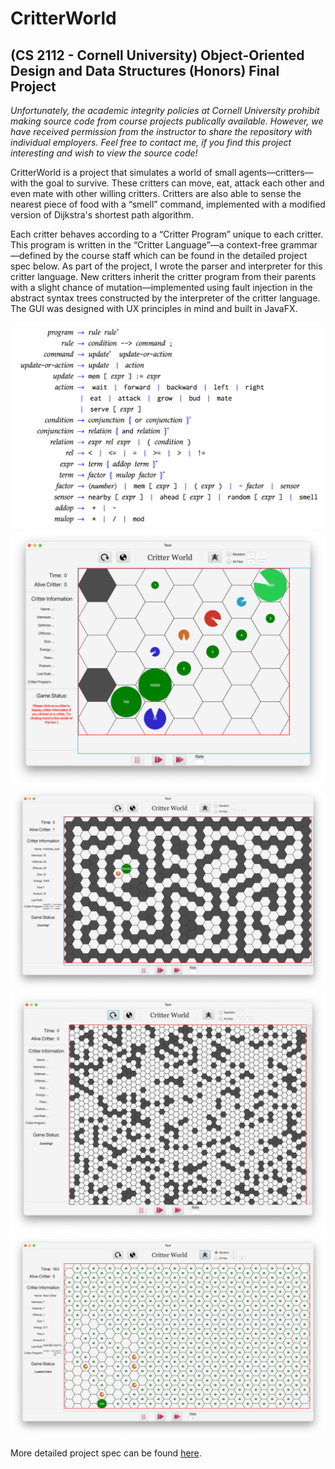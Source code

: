 # CritterWorld

## (CS 2112 - Cornell University) Object-Oriented Design and Data Structures (Honors) Final Project

*Unfortunately, the academic integrity policies at Cornell University prohibit making source code from course projects publically available. However, we have received permission from the instructor to share the repository with individual employers. Feel free to contact me, if you find this project interesting and wish to view the source code!*

CritterWorld is a project that simulates a world of small agents—critters—with the goal to survive. These critters can move, eat, attack each other and even mate with other willing critters. Critters are also able to sense the nearest piece of food with a “smell” command, implemented with a modified version of Dijkstra's shortest path algorithm. 

Each critter behaves according to a “Critter Program” unique to each critter. This program is written in the “Critter Language”—a context-free grammar—defined by the course staff which can be found in the detailed project spec below. As part of the project, I wrote the parser and interpreter for this critter language. New critters inherit the critter program from their parents with a slight chance of mutation—implemented using fault injection in the abstract syntax trees constructed by the interpreter of the critter language. The GUI was designed with UX principles in mind and built in JavaFX. 

![alt text](/Imgs/0.png)
![alt text](/Imgs/1.png)
![alt text](/Imgs/2.png)
![alt text](/Imgs/3.png)
![alt text](/Imgs/4.png)

More detailed project spec can be found [here](https://www.cs.cornell.edu/courses/cs2112/2020fa/project/project.pdf?1606926715). 
